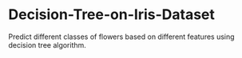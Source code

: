 # Decision-Tree-on-Iris-Dataset
Predict different classes of flowers based on different features using decision tree algorithm.
